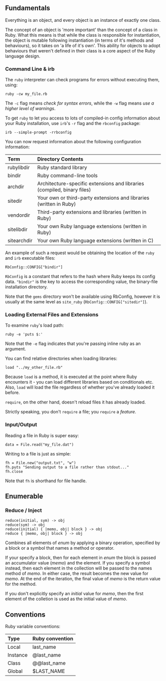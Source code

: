 ## Fundamentals ##

Everything is an object, and every object is an instance of exactly one class.

The concept of an object is 'more important' than the concept of a class in
Ruby. What this means is that while the class is responsible for instantiation,
the object is mutable following instantiation (in terms of it's methods and 
behaviours), so it takes on 'a life of it's own'. This ability for objects to
adopt behaviours that weren't defined in their class is a core aspect of the
Ruby language design.

### Command Line & irb ###
The `ruby` interpreter can check programs for errors without executing them,
using:
```
ruby -cw my_file.rb
```
The `-c` flag means *check for syntax errors*, while the `-w` flag means *use
a higher level of warnings*.

To get `ruby` to let you access to lots of compiled-in config information
about your Ruby installation, use `irb`'s `-r` flag and the `rbconfig` package:
```
irb --simple-prompt -rrbconfig
```
You can now request information about the following configuration information:

| Term        | Directory Contents                                                      |
| :-----------|:------------------------------------------------------------------------|
| rubylibdir  | Ruby standard library                                                   |
| bindir      | Ruby command-line tools                                                 |
| archdir     | Architecture-specific extensions and libraries (compiled, binary files) |
| sitedir     | Your own or third-party extensions and libraries (written in Ruby)      |
| vendordir   | Third-party extensions and libraries (written in Ruby)                  |
| sitelibdir  | Your own Ruby language extensions (written in Ruby)                     |
| sitearchdir | Your own Ruby language extensions (written in C)                        |

An example of such a request would be obtaining the location of the `ruby` 
and `irb` executable files:
```
RbConfig::CONFIG["bindir"]
```
`RbConfig` is a constant that refers to the hash where Ruby keeps its config
data. `"bindir"` is the key to access the corresponding value, the binary-file
installation directory.

Note that the `gems` directory won't be available using RbConfig, however it 
is usually at the same level as `site_ruby` (`RbConfig::CONFIG["sitedir"]`).

### Loading External Files and Extensions ###
To examine `ruby`'s load path:
```
ruby -e 'puts $:'
```
Note that the `-e` flag indicates that you're passing inline ruby as an 
argument.

You can find relative directories when loading libraries:
```
load "../my_other_file.rb"
```
Because `load` is a method, it is executed at the point where Ruby encounters
it - you can load different libraries based on conditionals etc. Also, `load`
will load the file regardless of whether you've already loaded it before.

`require`, on the other hand, doesn't reload files it has already loaded. 

Strictly speaking, you don't `require` a file; you `require` a *feature*.


### Input/Output ###
Reading a file in Ruby is super easy:
```
data = File.read("my_file.dat")
```
Writing to a file is just as simple:
```
fh = File.new("output.txt", "w")
fh.puts "Sending output to a file rather than stdout..."
fh.close
```
Note that `fh` is shorthand for file handle.

## Enumerable ##

### Reduce / Inject ###
```
reduce(initial, sym) -> obj
reduce(sym) -> obj
reduce(initial) { |memo, obj| block } -> obj
reduce { |memo, obj| block } -> obj
```
Combines all elements of *enum* by applying a binary operation, specified by a block or a symbol that names a method or operator. 

If your specify a block, then for each element in *enum* the block is passed an accumulator value (*memo*) and the element. If you specify a symbol instead, then each element in the collection will be passed to the names method of *memo*. In either case, the result becomes the new value for *memo*. At the end of the iteration, the final value of *memo* is the return value for the method.

If you don't explicitly specify an *initial* value for *memo*, then the first element of the colletion is used as the initial value of *memo*.

## Conventions ##
Ruby variable conventions:

| Type     | Ruby convention |
| :--------|:----------------|
| Local    | last_name       |
| Instance | @last_name      |
| Class    | @@last_name     |
| Global   | $LAST_NAME      |

